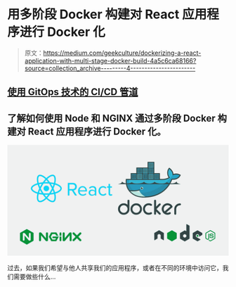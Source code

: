 # 用多阶段 Docker 构建对 React 应用程序进行 Docker 化

> 原文：<https://medium.com/geekculture/dockerizing-a-react-application-with-multi-stage-docker-build-4a5c6ca68166?source=collection_archive---------4----------------------->

## [使用 GitOps 技术的 CI/CD 管道](/google-cloud/ci-cd-pipeline-using-cloud-build-with-gitops-technique-68b0e9d3b53)

## 了解如何使用 Node 和 NGINX 通过多阶段 Docker 构建对 React 应用程序进行 Docker 化。

![](img/9d535614c09a5b4199d3fe4aeed997ee.png)

过去，如果我们希望与他人共享我们的应用程序，或者在不同的环境中访问它，我们需要做些什么…
